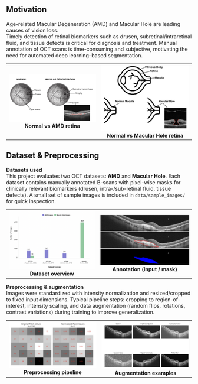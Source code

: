 ## Motivation

Age-related Macular Degeneration (AMD) and Macular Hole are leading causes of vision loss.  
Timely detection of retinal biomarkers such as drusen, subretinal/intraretinal fluid, and tissue defects is critical for diagnosis and treatment. Manual annotation of OCT scans is time-consuming and subjective, motivating the need for automated deep learning–based segmentation.

<div>
  <table>
    <tr>
      <td align="center">
        <img src="figures/motivation/amd.png" alt="Normal vs AMD retina" width="400"/><br>
        <b>Normal vs AMD retina</b>
      </td>
      <td align="center">
        <img src="figures/motivation/Macular_hole.png" alt="Normal vs Macular Hole retina" width="400"/><br>
        <b>Normal vs Macular Hole retina</b>
      </td>
    </tr>
  </table>
</div>

## Dataset & Preprocessing

**Datasets used**  
This project evaluates two OCT datasets: **AMD** and **Macular Hole**. Each dataset contains manually annotated B-scans with pixel-wise masks for clinically relevant biomarkers (drusen, intra-/sub-retinal fluid, tissue defects). A small set of sample images is included in `data/sample_images/` for quick inspection.

<div>
  <table>
    <tr>
      <td align="center">
        <img src="figures/dataset/dataset_dist.png" alt="Dataset overview" width="420"/><br>
        <b>Dataset overview</b>
      </td>
      <td align="center">
        <img src="figures/dataset/merged_annotation.png" alt="Annotation example" width="420"/><br>
        <b>Annotation (input / mask)</b>
      </td>
    </tr>
  </table>
</div>

**Preprocessing & augmentation**  
Images were standardized with intensity normalization and resized/cropped to fixed input dimensions. Typical pipeline steps: cropping to region-of-interest, intensity scaling, and data augmentation (random flips, rotations, contrast variations) during training to improve generalization.

<div>
  <table>
    <tr>
      <td align="center">
        <img src="figures/preprocessing/preprocessing_steps.png" alt="Preprocessing" width="420"/><br>
        <b>Preprocessing pipeline</b>
      </td>
      <td align="center">
        <img src="figures/preprocessing/augmentation_examples.png" alt="Augmentation examples" width="420"/><br>
        <b>Augmentation examples</b>
      </td>
    </tr>
  </table>
</div>
